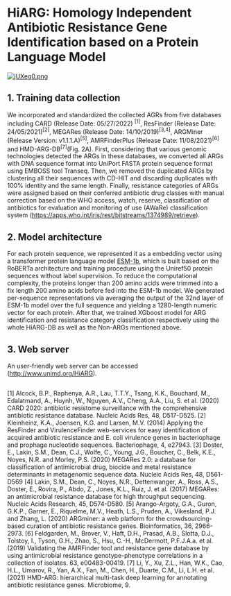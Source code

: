 # HiARG: Homology Independent Antibiotic Resistance Gene Identification based on a Protein Language Model

[![jUXeg0.png](https://s1.ax1x.com/2022/07/06/jUXeg0.png)](https://imgtu.com/i/jUXeg0)

## 1. Training data collection
We incorporated and standardized the collected AGRs from five databases including CARD (Release Date: 05/27/2022) <sup>[1]</sup>, ResFinder (Release Date: 24/05/2021)<sup>[2]</sup>, MEGARes (Release Date: 14/10/2019)<sup>[3,4]</sup>, ARGMiner (Release Version: v1.1.1.A)<sup>[5]</sup>, AMRFinderPlus (Release Date: 11/08/2021)<sup>[6]</sup> and HMD-ARG-DB<sup>[7]</sup>(Fig. 2A). First, considering that various genomic technologies detected the ARGs in these databases, we converted all ARGs with DNA sequence format into UniPort FASTA protein sequence format using EMBOSS tool Transeq. Then, we removed the duplicated ARGs by clustering all their sequences with CD-HIT and discarding duplicates with 100% identity and the same length. Finally, resistance categories of ARGs were assigned based on their conferred antibiotic drug classes with manual correction based on the WHO access, watch, reserve, classification of antibiotics for evaluation and monitoring of use (AWaRe) classification system (https://apps.who.int/iris/rest/bitstreams/1374989/retrieve). 
## 2. Model architecture
For each protein sequence, we represented it as a embedding vector using a transformer protein language model [ESM-1b](https://github.com/facebookresearch/esm), which is built based on the RoBERTa architecture and training procedure using the Uniref50 protein sequences without label supervision. To reduce the computational complexity, the proteins longer than 200 amino acids were trimmed into a fix length 200 amino acids before fed into the ESM-1b model. We generated per-sequence representations via averaging the output of the 32nd layer of ESM-1b model over the full sequence and yielding a 1280-length numeric vector for each protein. After that, we trained XGboost model for ARG identification and resistance category classification respectively using the whole HiARG-DB as well as the Non-ARGs mentioned above.

## 3. Web server
An user-friendly web server can be accessed (http://www.unimd.org/HiARG).

## 
[1] Alcock, B.P., Raphenya, A.R., Lau, T.T.Y., Tsang, K.K., Bouchard, M., Edalatmand, A., Huynh, W., Nguyen, A.V., Cheng, A.A., Liu, S. et al. (2020) CARD 2020: antibiotic resistome surveillance with the comprehensive antibiotic resistance database. Nucleic Acids Res, 48, D517-D525.
[2]	Kleinheinz, K.A., Joensen, K.G. and Larsen, M.V. (2014) Applying the ResFinder and VirulenceFinder web-services for easy identification of acquired antibiotic resistance and E. coli virulence genes in bacteriophage and prophage nucleotide sequences. Bacteriophage, 4, e27943.
[3]	Doster, E., Lakin, S.M., Dean, C.J., Wolfe, C., Young, J.G., Boucher, C., Belk, K.E., Noyes, N.R. and Morley, P.S. (2020) MEGARes 2.0: a database for classification of antimicrobial drug, biocide and metal resistance determinants in metagenomic sequence data. Nucleic Acids Res, 48, D561-D569
[4] Lakin, S.M., Dean, C., Noyes, N.R., Dettenwanger, A., Ross, A.S., Doster, E., Rovira, P., Abdo, Z., Jones, K.L., Ruiz, J. et al. (2017) MEGARes: an antimicrobial resistance database for high throughput sequencing. Nucleic Acids Research, 45, D574-D580.
[5] Arango-Argoty, G.A., Guron, G.K.P., Garner, E., Riquelme, M.V., Heath, L.S., Pruden, A., Vikesland, P.J. and Zhang, L. (2020) ARGminer: a web platform for the crowdsourcing-based curation of antibiotic resistance genes. Bioinformatics, 36, 2966-2973.
[6]	Feldgarden, M., Brover, V., Haft, D.H., Prasad, A.B., Slotta, D.J., Tolstoy, I., Tyson, G.H., Zhao, S., Hsu, C.-H., McDermott, P.F.J.A.a. et al. (2019) Validating the AMRFinder tool and resistance gene database by using antimicrobial resistance genotype-phenotype correlations in a collection of isolates. 63, e00483-00419.
[7] Li, Y., Xu, Z.L., Han, W.K., Cao, H.L., Umarov, R., Yan, A.X., Fan, M., Chen, H., Duarte, C.M., Li, L.H. et al. (2021) HMD-ARG: hierarchical multi-task deep learning for annotating antibiotic resistance genes. Microbiome, 9.

